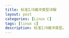 ```yaml
---
title: 标准I/O缓冲类型详解
layout: post
categories: [Linux C]
tags: [linux c]
description: 标准I/O缓冲类型。
---
```


